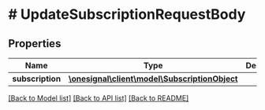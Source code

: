 # # UpdateSubscriptionRequestBody

## Properties

Name | Type | Description | Notes
------------ | ------------- | ------------- | -------------
**subscription** | [**\onesignal\client\model\SubscriptionObject**](SubscriptionObject.md) |  | [optional]

[[Back to Model list]](../../README.md#models) [[Back to API list]](../../README.md#endpoints) [[Back to README]](../../README.md)
